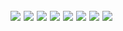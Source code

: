 
![](https://gifcity.carrd.co/assets/images/gallery59/d3337ecf.jpg?v=f453a084)
![](https://gifcity.carrd.co/assets/images/gallery59/afda91cb.png?v=f453a084)
![](https://gifcity.carrd.co/assets/images/gallery59/64918deb.gif?v=f453a084)
![](https://gifcity.carrd.co/assets/images/gallery59/adafe7dc.png?v=f453a084)
![](https://images-wixmp-ed30a86b8c4ca887773594c2.wixmp.com/f/e1ba8300-5b89-461a-ab89-d9af0bcaa30a/dcman6u-1e4f5a4d-6e1e-456c-bbad-f1f75a3ed2f3.png?token=eyJ0eXAiOiJKV1QiLCJhbGciOiJIUzI1NiJ9.eyJzdWIiOiJ1cm46YXBwOjdlMGQxODg5ODIyNjQzNzNhNWYwZDQxNWVhMGQyNmUwIiwiaXNzIjoidXJuOmFwcDo3ZTBkMTg4OTgyMjY0MzczYTVmMGQ0MTVlYTBkMjZlMCIsIm9iaiI6W1t7InBhdGgiOiJcL2ZcL2UxYmE4MzAwLTViODktNDYxYS1hYjg5LWQ5YWYwYmNhYTMwYVwvZGNtYW42dS0xZTRmNWE0ZC02ZTFlLTQ1NmMtYmJhZC1mMWY3NWEzZWQyZjMucG5nIn1dXSwiYXVkIjpbInVybjpzZXJ2aWNlOmZpbGUuZG93bmxvYWQiXX0.OCLHusKClCwh4NtEQRP45fU1J8pwPFD7Q-ZmAKwFmH0)
![](https://gifcity.carrd.co/assets/images/gallery59/3e8a7601.png?v=f453a084)
![](https://gifcity.carrd.co/assets/images/gallery60/243501eb.gif?v=f453a084)
![](https://gifcity.carrd.co/assets/images/gallery60/1bfc455e.png?v=f453a084)
-
